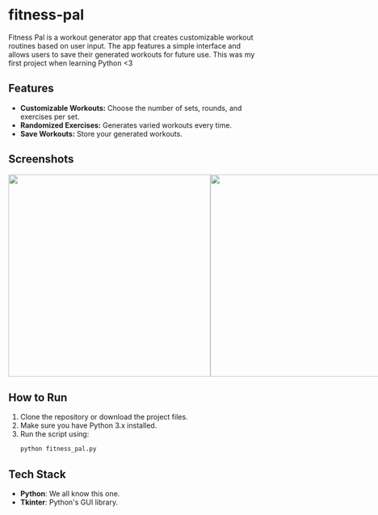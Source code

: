 # fitness-pal
Fitness Pal is a workout generator app that creates customizable workout routines based on user input. The app features a simple interface and allows users to save their generated workouts for future use. This was my first project when learning Python <3

## **Features**
- **Customizable Workouts:** Choose the number of sets, rounds, and exercises per set.
- **Randomized Exercises:** Generates varied workouts every time.
- **Save Workouts:** Store your generated workouts.

## **Screenshots**

<div style="display: flex; justify-content: space-between;">
  <img src="https://github.com/user-attachments/assets/0c931942-e991-4fde-910d-3b6a57816a03" width="400" />
  <img src="https://github.com/user-attachments/assets/823af71d-0e6d-4e92-b6e0-794ab3fc3580" width="400" />
</div>

## **How to Run**
1. Clone the repository or download the project files.
2. Make sure you have Python 3.x installed.
3. Run the script using:
   ```bash
   python fitness_pal.py
   
## **Tech Stack**
- **Python**: We all know this one.
- **Tkinter**: Python's GUI library.


